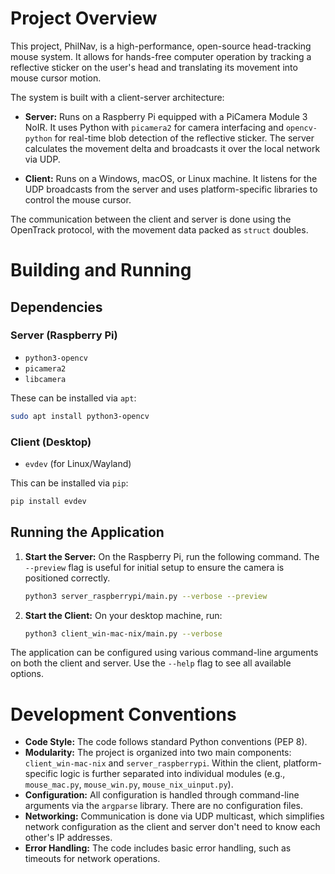 # Project Overview

This project, PhilNav, is a high-performance, open-source head-tracking mouse system. It allows for hands-free computer operation by tracking a reflective sticker on the user's head and translating its movement into mouse cursor motion.

The system is built with a client-server architecture:

*   **Server:** Runs on a Raspberry Pi equipped with a PiCamera Module 3 NoIR. It uses Python with `picamera2` for camera interfacing and `opencv-python` for real-time blob detection of the reflective sticker. The server calculates the movement delta and broadcasts it over the local network via UDP.

*   **Client:** Runs on a Windows, macOS, or Linux machine. It listens for the UDP broadcasts from the server and uses platform-specific libraries to control the mouse cursor.

The communication between the client and server is done using the OpenTrack protocol, with the movement data packed as `struct` doubles.

# Building and Running

## Dependencies

### Server (Raspberry Pi)

*   `python3-opencv`
*   `picamera2`
*   `libcamera`

These can be installed via `apt`:

```bash
sudo apt install python3-opencv
```

### Client (Desktop)

*   `evdev` (for Linux/Wayland)

This can be installed via `pip`:

```bash
pip install evdev
```

## Running the Application

1.  **Start the Server:** On the Raspberry Pi, run the following command. The `--preview` flag is useful for initial setup to ensure the camera is positioned correctly.

    ```bash
    python3 server_raspberrypi/main.py --verbose --preview
    ```

2.  **Start the Client:** On your desktop machine, run:

    ```bash
    python3 client_win-mac-nix/main.py --verbose
    ```

The application can be configured using various command-line arguments on both the client and server. Use the `--help` flag to see all available options.

# Development Conventions

*   **Code Style:** The code follows standard Python conventions (PEP 8).
*   **Modularity:** The project is organized into two main components: `client_win-mac-nix` and `server_raspberrypi`. Within the client, platform-specific logic is further separated into individual modules (e.g., `mouse_mac.py`, `mouse_win.py`, `mouse_nix_uinput.py`).
*   **Configuration:** All configuration is handled through command-line arguments via the `argparse` library. There are no configuration files.
*   **Networking:** Communication is done via UDP multicast, which simplifies network configuration as the client and server don't need to know each other's IP addresses.
*   **Error Handling:** The code includes basic error handling, such as timeouts for network operations.
